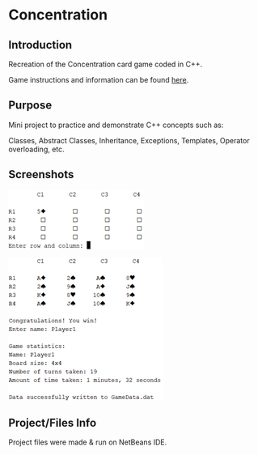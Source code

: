 # Concentration

## Introduction
Recreation of the Concentration card game coded in C++.

Game instructions and information can be found [here](https://bicyclecards.com/how-to-play/concentration/).

## Purpose
Mini project to practice and demonstrate C++ concepts such as:

Classes, Abstract Classes, Inheritance, Exceptions, Templates, Operator overloading, etc.

## Screenshots
![Example input](https://github.com/bhknx3/CSC-17A/blob/master/Projects/img/example1.png)

![Example output](https://github.com/bhknx3/CSC-17A/blob/master/Projects/img/example2.png)

## Project/Files Info
Project files were made & run on NetBeans IDE.
